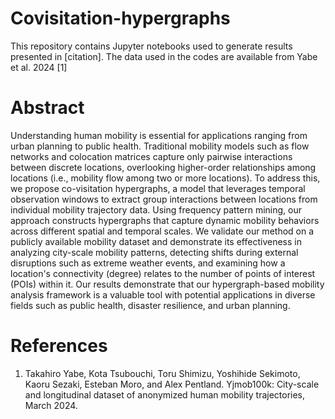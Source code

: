 # Covisitation-hypergraphs
This repository contains Jupyter notebooks used to generate results presented in [citation]. The data used in the codes are available from Yabe et al. 2024 [1]

# Abstract
Understanding human mobility is essential for applications ranging from urban planning to public health. Traditional mobility models such as flow networks and colocation matrices capture only pairwise interactions between discrete locations, overlooking higher-order relationships among locations (i.e., mobility flow among two or more locations). To address this, we propose co-visitation hypergraphs, a model that leverages temporal observation windows to extract group interactions between locations from individual mobility trajectory data. Using frequency pattern mining, our approach constructs hypergraphs that capture dynamic mobility behaviors across different spatial and temporal scales. We validate our method on a publicly available mobility dataset and demonstrate its effectiveness in analyzing city-scale mobility patterns, detecting shifts during external disruptions such as extreme weather events, and examining how a location's connectivity (degree) relates to the number of points of interest (POIs) within it. Our results demonstrate that our hypergraph-based mobility analysis framework is a valuable tool with potential applications in diverse fields such as public health, disaster resilience, and urban planning.

# References
1. Takahiro Yabe, Kota Tsubouchi, Toru Shimizu, Yoshihide Sekimoto, Kaoru Sezaki, Esteban Moro, and Alex Pentland. Yjmob100k: City-scale and longitudinal dataset of anonymized human mobility trajectories, March 2024.

